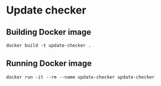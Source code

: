 # Update checker

## Building Docker image

`docker build -t update-checker .`

## Running Docker image

`docker run -it --rm --name update-checker update-checker`
